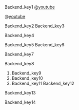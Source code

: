Backend_key1
@[youtube](xXpwMzyhBqI&t=335s)

@[youtube](j9wWPEmxSZg)


Backend_key2
Backend_key3


Backend_key4


Backend_key5
Backend_key6


Backend_key7


Backend_key8


1. Backend_key9
2. Backend_key10
3. Backend_key11
Backend_key12


Backend_key13


Backend_key14
